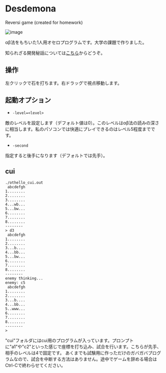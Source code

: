 # Desdemona
Reversi game (created for homework)

![image](https://user-images.githubusercontent.com/48797351/189120383-5b7831f7-e833-41ec-b696-e740e7110a8c.png)

αβ法をもちいた1人用オセロプログラムです。大学の課題で作りました。

知られざる開発秘話については[こちら](https://qiita.com/reika727/items/b027f4c20e2c946ea102)からどうぞ。

## 操作

左クリックで石を打ちます。右ドラッグで視点移動します。

## 起動オプション

- ```-level=<level>```

敵のレベルを設定します（デフォルト値は0）。このレベルはαβ法の読みの深さに相当します。私のパソコンでは快適にプレイできるのはレベル5程度までです。

- ```-second```

指定すると後手になります（デフォルトでは先手）。

## cui

```
./othello_cui.out
 abcdefgh
1........
2........
3........
4...wb...
5...bw...
6........
7........
8........
--------
> d3
 abcdefgh
1........
2........
3...b....
4...bb...
5...bw...
6........
7........
8........
--------
enemy thinking...
enemy: c5
 abcdefgh
1........
2........
3...b....
4...bb...
5..www...
6........
7........
8........
--------
>
```

"cui"フォルダにはcui用のプログラムが入っています。プロンプトに"a1"や"c2"といった感じで座標を打ち込み、試合を行います。こちらが先手、相手のレベルは4で固定です。
あくまでも試験用に作っただけのガバガバプログラムなので、試合を中断する方法はありません。途中でゲームを辞める場合はCtrl-Cで終わらせてください。
